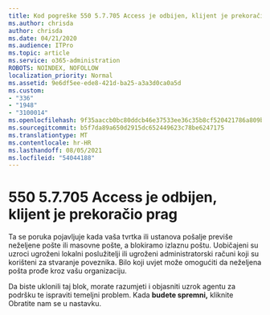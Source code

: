 ```yaml
---
title: Kod pogreške 550 5.7.705 Access je odbijen, klijent je prekoračio prag
ms.author: chrisda
author: chrisda
ms.date: 04/21/2020
ms.audience: ITPro
ms.topic: article
ms.service: o365-administration
ROBOTS: NOINDEX, NOFOLLOW
localization_priority: Normal
ms.assetid: 9e6df5ee-ede8-421d-ba25-a3a3d0ca0a5d
ms.custom:
- "336"
- "1948"
- "3100014"
ms.openlocfilehash: 9f35aaccb0bc80ddcb46e37533ee36c35b8cf520421786a809b28cfa70e16391
ms.sourcegitcommit: b5f7da89a650d2915dc652449623c78be6247175
ms.translationtype: MT
ms.contentlocale: hr-HR
ms.lasthandoff: 08/05/2021
ms.locfileid: "54044188"
---
```

# <a name="550-57705-access-denied-tenant-has-exceeded-threshold"></a>550 5.7.705 Access je odbijen, klijent je prekoračio prag

Ta se poruka pojavljuje kada vaša tvrtka ili ustanova pošalje previše neželjene pošte ili masovne pošte, a blokiramo izlaznu poštu.
Uobičajeni su uzroci ugroženi lokalni poslužitelji ili ugroženi administratorski računi koji su korišteni za stvaranje poveznika. Bilo koji uvjet može omogućiti da neželjena pošta prođe kroz vašu organizaciju.

Da biste uklonili taj blok, morate razumjeti i objasniti uzrok agentu za podršku te ispraviti temeljni problem.
Kada **budete spremni,** kliknite Obratite nam se u nastavku.
